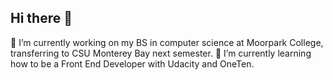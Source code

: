 ## Hi there 👋
🔭 I’m currently working on my BS in computer science at Moorpark College, transferring to CSU Monterey Bay next semester.
🌱 I’m currently learning how to be a Front End Developer with Udacity and OneTen.
<!--
**dezrose63/dezrose63** is a ✨ _special_ ✨ repository because its `README.md` (this file) appears on your GitHub profile.

Here are some ideas to get you started:

- 🔭 I’m currently working on ...
- 🌱 I’m currently learning ...
- 👯 I’m looking to collaborate on ...
- 🤔 I’m looking for help with ...
- 💬 Ask me about ...
- 📫 How to reach me: ...
- 😄 Pronouns: ...
- ⚡ Fun fact: ...
-->
